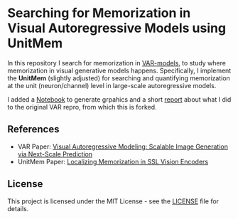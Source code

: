 # Searching for Memorization in Visual Autoregressive Models using UnitMem

In this repository I search for memorization in [VAR-models](https://github.com/FoundationVision/VAR), to study where memorization in visual generative models happens.
Specifically, I implement the **UnitMem** (slightly adjusted) for searching and quantifying memorization at the unit (neuron/channel) level in large-scale autoregressive models.

I added a [Notebook](UnitMem.ipynb) to generate grpahics and a short [report](report/out/report.pdf) about what I did to the original VAR repro, from which this is forked.

## References

- VAR Paper: [Visual Autoregressive Modeling: Scalable Image Generation via Next-Scale Prediction](https://arxiv.org/abs/2404.02905)
- UnitMem Paper: [Localizing Memorization in SSL Vision Encoders](https://arxiv.org/abs/2409.19069)


## License
This project is licensed under the MIT License - see the [LICENSE](LICENSE) file for details.

